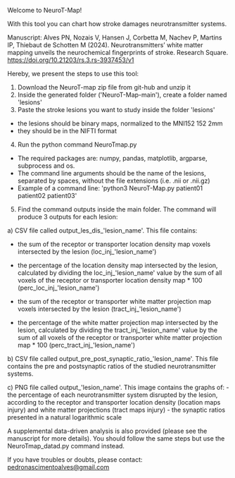 Welcome to NeuroT-Map!

With this tool you can chart how stroke damages neurotransmitter systems.

Manuscript: Alves PN, Nozais V, Hansen J, Corbetta M, Nachev P, Martins IP, Thiebaut de Schotten M (2024). Neurotransmitters’ white matter mapping unveils the neurochemical fingerprints of stroke. Research Square. https://doi.org/10.21203/rs.3.rs-3937453/v1

Hereby, we present the steps to use this tool:
1. Download the NeuroT-map zip file from git-hub and unzip it
2. Inside the generated folder ('NeuroT-Map-main'), create a folder named 'lesions'
3. Paste the stroke lesions you want to study inside the folder 'lesions'
- the lesions should be binary maps, normalized to the MNI152 152 2mm
- they should be in the NIFTI format
4. Run the python command NeuroTmap.py
- The required packages are: numpy, pandas, matplotlib, argparse, subprocess and os.
- The command line arguments should be the name of the lesions, separated by spaces, without the file extensions (i.e. .nii or .nii.gz)
- Example of a command line: 'python3 NeuroT-Map.py patient01 patient02 patient03'
5. Find the command outputs inside the main folder. The command will produce 3 outputs for each lesion:

  a) CSV file called output_les_dis_'lesion_name'. This file contains:
  	
   - the sum of the receptor or transporter location density map voxels intersected by the lesion (loc_inj_'lesion_name')
   
   - the percentage of the location density map intersected by the lesion, calculated by dividing the loc_inj_'lesion_name' value by the sum of all voxels of the receptor or transporter location density map * 100 (perc_loc_inj_'lesion_name')
     
   - the sum of the receptor or transporter white matter projection map voxels intersected by the lesion (tract_inj_'lesion_name')
     
   - the percentage of the white matter projection map intersected by the lesion, calculated by dividing the tract_inj_'lesion_name' value by the sum of all voxels of the receptor or transporter white matter projection map * 100 (perc_tract_inj_'lesion_name')
  
  b) CSV file called output_pre_post_synaptic_ratio_'lesion_name'. This file contains the pre and postsynaptic ratios of the studied neurotransmitter systems.

  c) PNG file called output_'lesion_name'. This image contains the graphs of:
		 - the percentage of each neurotransmitter system disrupted by the lesion, according to the receptor and transporter location density (location maps injury) and white matter projections (tract maps injury)
		 - the synaptic ratios presented in a natural logarithmic scale
		 
A supplemental data-driven analysis is also provided (please see the manuscript for more details).
You should follow the same steps but use the NeuroTmap_datad.py command instead.

If you have troubles or doubts, please contact: pedronascimentoalves@gmail.com 
